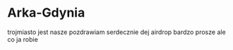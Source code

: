 # Arka-Gdynia
trojmiasto jest nasze
pozdrawiam serdecznie
dej airdrop
bardzo prosze
ale co ja robie
